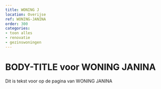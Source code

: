 ```yaml
---
title: WONING J
location: Overijse
ref: WONING-JANINA
order: 300
categories:
- toon alles
- renovatie
- gezinswoningen
---
```

# BODY-TITLE voor WONING JANINA

Dit is tekst voor op de pagina van WONING JANINA